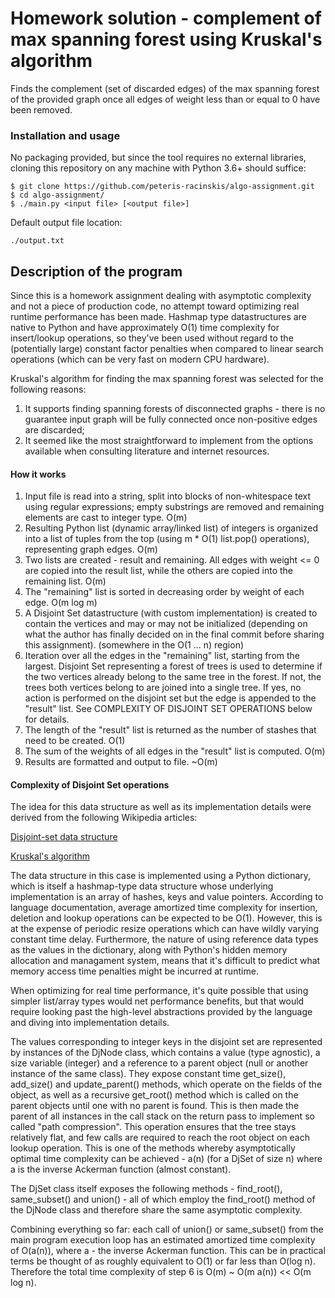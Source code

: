 # Homework solution - complement of max spanning forest using Kruskal's algorithm

Finds the complement (set of discarded edges) of the max spanning forest of the provided graph once all edges of weight less than or equal to 0 have been removed.

### Installation and usage

No packaging provided, but since the tool requires no external libraries, cloning this repository on any machine with Python 3.6+ should suffice:

```
$ git clone https://github.com/peteris-racinskis/algo-assignment.git
$ cd algo-assignment/
$ ./main.py <input file> [<output file>]
```

Default output file location:

```
./output.txt
```

## Description of the program 

Since this is a homework assignment dealing with asymptotic complexity and not a piece of production code, no attempt toward optimizing real runtime performance has been made. Hashmap type datastructures are native to Python and have approximately O(1) time complexity for insert/lookup operations, so they've been used without regard to the (potentially large) constant factor penalties when compared to linear search operations (which can be very fast on modern CPU hardware).

Kruskal's algorithm for finding the max spanning forest was selected for the following reasons:
1. It supports finding spanning forests of disconnected graphs - there is no guarantee input graph will be fully connected once non-positive edges are discarded;
2. It seemed like the most straightforward to implement from the options available when consulting literature and internet resources.

#### How it works

1. Input file is read into a string, split into blocks of non-whitespace text using regular expressions; empty substrings are removed and remaining elements are cast to integer type. O(m)
2. Resulting Python list (dynamic array/linked list) of integers is organized into a list of tuples from the top (using m * O(1) list.pop() operations), representing graph edges. O(m)
3. Two lists are created - result and remaining. All edges with weight <= 0 are copied into the result list, while the others are copied into the remaining list. O(m)
4. The "remaining" list is sorted in decreasing order by weight of each edge. O(m log m)
5. A Disjoint Set datastructure (with custom implementation) is created to contain the vertices and may or may not be initialized (depending on what the author has finally decided on in the final commit before sharing this assignment). (somewhere in the O(1 ... n) region)
6. Iteration over all the edges in the "remaining" list, starting from the largest. Disjoint Set representing a forest of trees is used to determine if the two vertices already belong to the same tree in the forest. If not, the trees both vertices belong to are joined into a single tree. If yes, no action is performed on the disjoint set but the edge is appended to the "result" list. See COMPLEXITY OF DISJOINT SET OPERATIONS below for details.
7. The length of the "result" list is returned as the number of stashes that need to be created. O(1)
8. The sum of the weights of all edges in the "result" list is computed. O(m)
9. Results are formatted and output to file. ~O(m)

#### Complexity of Disjoint Set operations

The idea for this data structure as well as its implementation details were derived from the following Wikipedia articles:

[Disjoint-set data structure](https://en.wikipedia.org/wiki/Disjoint-set_data_structure)

[Kruskal's algorithm](https://en.wikipedia.org/wiki/Kruskal%27s_algorithm)

The data structure in this case is implemented using a Python dictionary, which is itself a hashmap-type data structure whose underlying implementation is an array of hashes, keys and value pointers. According to language documentation, average amortized time complexity for insertion, deletion and lookup operations can be expected to be O(1). However, this is at the expense of periodic resize operations which can have wildly varying constant time delay. Furthermore, the nature of using reference data types as the values in the dictionary, along with Python's hidden memory allocation and managament system, means that it's difficult to predict what memory access time penalties might be incurred at runtime. 

When optimizing for real time performance, it's quite possible that using simpler list/array types would net performance benefits, but that would require looking past the high-level abstractions provided by the language and diving into implementation details.

The values corresponding to integer keys in the disjoint set are represented by instances of the DjNode class, which contains a value (type agnostic), a size variable (integer) and a reference to a parent object (null or another instance of the same class). They expose constant time get_size(), add_size() and update_parent() methods, which operate on the fields of the object, as well as a recursive get_root() method which is called on the parent objects until one with no parent is found. This is then made the parent of all instances in the call stack on the return pass to implement so called "path compression". This operation ensures that the tree stays relatively flat, and few calls are required to reach the root object on each lookup operation. This is one of the methods whereby asymptotically optimal time complexity can be achieved - a(n) (for a DjSet of size n) where a is the inverse Ackerman function (almost constant).

The DjSet class itself exposes the following methods - find_root(), same_subset() and union() - all of which employ the find_root() method of the DjNode class and therefore share the same asymptotic complexity.

Combining everything so far: each call of union() or same_subset() from the main program execution loop has an estimated amortized time complexity of O(a(n)), where a - the inverse Ackerman function. This can be in practical terms be thought of as roughly equivalent to O(1) or far less than O(log n). Therefore the total time complexity of step 6 is O(m) ~ O(m a(n)) << O(m log n).
